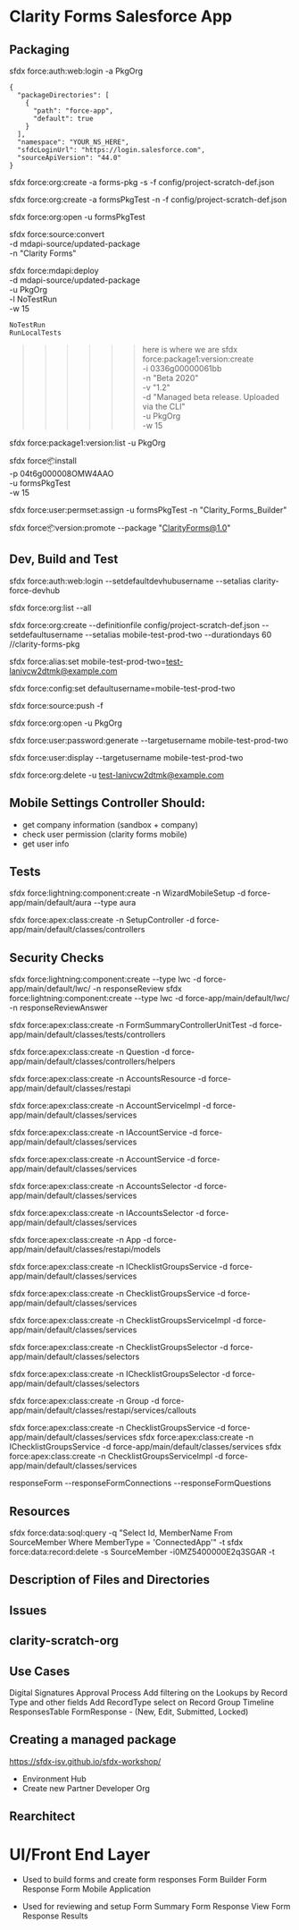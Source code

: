 # Clarity Forms Salesforce App

## Packaging
sfdx force:auth:web:login -a PkgOrg

```
{
  "packageDirectories": [
    {
      "path": "force-app",
      "default": true
    }
  ],
  "namespace": "YOUR_NS_HERE",
  "sfdcLoginUrl": "https://login.salesforce.com",
  "sourceApiVersion": "44.0"
}
```

sfdx force:org:create -a forms-pkg -s -f config/project-scratch-def.json

sfdx force:org:create -a formsPkgTest -n -f config/project-scratch-def.json

sfdx force:org:open -u formsPkgTest

sfdx force:source:convert \
    -d mdapi-source/updated-package \
    -n "Clarity Forms"

sfdx force:mdapi:deploy \
    -d mdapi-source/updated-package \
    -u PkgOrg \
    -l NoTestRun \
    -w 15

    NoTestRun
    RunLocalTests

>>>>>> here is where we are
sfdx force:package1:version:create \
    -i 0336g00000061bb \
    -n "Beta 2020" \
    -v "1.2" \
    -d "Managed beta release. Uploaded via the CLI" \
    -u PkgOrg \
    -w 15

sfdx force:package1:version:list -u PkgOrg

sfdx force:package:install \
    -p 04t6g000008OMW4AAO \
    -u formsPkgTest \
    -w 15

sfdx force:user:permset:assign -u formsPkgTest -n "Clarity_Forms_Builder"

sfdx force:package:version:promote --package "ClarityForms@1.0"

## Dev, Build and Test
sfdx force:auth:web:login --setdefaultdevhubusername --setalias clarity-force-devhub

sfdx force:org:list --all

sfdx force:org:create --definitionfile config/project-scratch-def.json --setdefaultusername --setalias mobile-test-prod-two --durationdays 60 //clarity-forms-pkg

sfdx force:alias:set mobile-test-prod-two=test-lanivcw2dtmk@example.com

sfdx force:config:set defaultusername=mobile-test-prod-two

sfdx force:source:push -f

sfdx force:org:open -u PkgOrg

sfdx force:user:password:generate --targetusername mobile-test-prod-two

sfdx force:user:display --targetusername mobile-test-prod-two

sfdx force:org:delete -u test-lanivcw2dtmk@example.com

## Mobile Settings Controller Should:

- get company information (sandbox + company)
- check user permission (clarity forms mobile)
- get user info 

## Tests

sfdx force:lightning:component:create -n WizardMobileSetup -d force-app/main/default/aura --type aura

sfdx force:apex:class:create -n SetupController -d force-app/main/default/classes/controllers

## Security Checks 

sfdx force:lightning:component:create --type lwc -d force-app/main/default/lwc/ -n responseReview
sfdx force:lightning:component:create --type lwc -d force-app/main/default/lwc/ -n responseReviewAnswer

sfdx force:apex:class:create -n FormSummaryControllerUnitTest -d force-app/main/default/classes/tests/controllers

sfdx force:apex:class:create -n	Question -d force-app/main/default/classes/controllers/helpers

sfdx force:apex:class:create -n AccountsResource -d force-app/main/default/classes/restapi

sfdx force:apex:class:create -n AccountServiceImpl -d force-app/main/default/classes/services

sfdx force:apex:class:create -n IAccountService -d force-app/main/default/classes/services

sfdx force:apex:class:create -n AccountService -d force-app/main/default/classes/services

sfdx force:apex:class:create -n AccountsSelector -d force-app/main/default/classes/services

sfdx force:apex:class:create -n IAccountsSelector -d force-app/main/default/classes/services

sfdx force:apex:class:create -n App -d force-app/main/default/classes/restapi/models


sfdx force:apex:class:create -n IChecklistGroupsService -d force-app/main/default/classes/services

sfdx force:apex:class:create -n ChecklistGroupsService -d force-app/main/default/classes/services

sfdx force:apex:class:create -n ChecklistGroupsServiceImpl -d force-app/main/default/classes/services

sfdx force:apex:class:create -n ChecklistGroupsSelector -d force-app/main/default/classes/selectors

sfdx force:apex:class:create -n IChecklistGroupsSelector -d force-app/main/default/classes/selectors

sfdx force:apex:class:create -n Group -d force-app/main/default/classes/restapi/services/callouts


sfdx force:apex:class:create -n ChecklistGroupsService -d force-app/main/default/classes/services
sfdx force:apex:class:create -n IChecklistGroupsService -d force-app/main/default/classes/services
sfdx force:apex:class:create -n ChecklistGroupsServiceImpl -d force-app/main/default/classes/services


responseForm
--responseFormConnections
--responseFormQuestions

## Resources

sfdx force:data:soql:query -q "Select Id, MemberName From SourceMember Where MemberType = 'ConnectedApp'" -t
sfdx force:data:record:delete -s SourceMember -i0MZ5400000E2q3SGAR -t

## Description of Files and Directories


## Issues


## clarity-scratch-org 

## Use Cases
Digital Signatures Approval Process
Add filtering on the Lookups by Record Type and other fields
Add RecordType select on Record Group
Timeline
ResponsesTable
FormResponse - (New, Edit, Submitted, Locked)

## Creating a managed package

https://sfdx-isv.github.io/sfdx-workshop/

- Environment Hub
- Create new Partner Developer Org


## Rearchitect 

# UI/Front End Layer

- Used to build forms and create form responses
Form Builder
Form Response 
Form Mobile Application 

- Used for reviewing and setup
Form Summary 
Form Response View
Form Response Results
